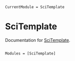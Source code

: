 ```@meta
CurrentModule = SciTemplate
```

# SciTemplate

Documentation for [SciTemplate](https://github.com/nrminor/SciTemplate.jl).

```@index
```

```@autodocs
Modules = [SciTemplate]
```
